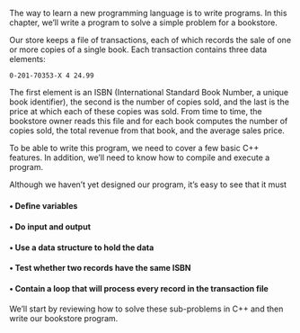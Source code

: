 The way to learn a new programming language is to write programs. In this chapter, we’ll write a program to solve a simple problem for a bookstore.

Our store keeps a file of transactions, each of which records the sale of one or more copies of a single book. Each transaction contains three data elements:

    0-201-70353-X 4 24.99

The first element is an ISBN (International Standard Book Number, a unique book identifier), the second is the number of copies sold, and the last is the price at which each of these copies was sold. From time to time, the bookstore owner reads this file and for each book computes the number of copies sold, the total revenue from that book, and the average sales price.

To be able to write this program, we need to cover a few basic C++ features. In addition, we’ll need to know how to compile and execute a program.

Although we haven’t yet designed our program, it’s easy to see that it must

#### • Deﬁne variables

#### • Do input and output

#### • Use a data structure to hold the data

#### • Test whether two records have the same ISBN

#### • Contain a loop that will process every record in the transaction file

We’ll start by reviewing how to solve these sub-problems in C++ and then write our bookstore program.